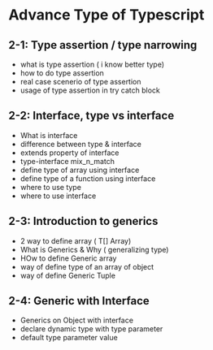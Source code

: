 # Advance Type of Typescript

## 2-1: Type assertion / type narrowing

- what is type assertion ( i know better type)
- how to do type assertion
- real case scenerio of type assertion
- usage of type assertion in try catch block

## 2-2: Interface, type vs interface

- What is interface
- difference between type & interface
- extends property of interface
- type-interface mix_n_match
- define type of array using interface
- define type of a function using interface
- where to use type
- where to use interface

## 2-3: Introduction to generics

- 2 way to define array ( T[] Array<T>)
- What is Generics & Why ( generalizing type)
- HOw to define Generic array
- way of define type of an array of object
- way of define Generic Tuple

## 2-4: Generic with Interface

- Generics on Object with interface
- declare dynamic type with type parameter
- default type parameter value
